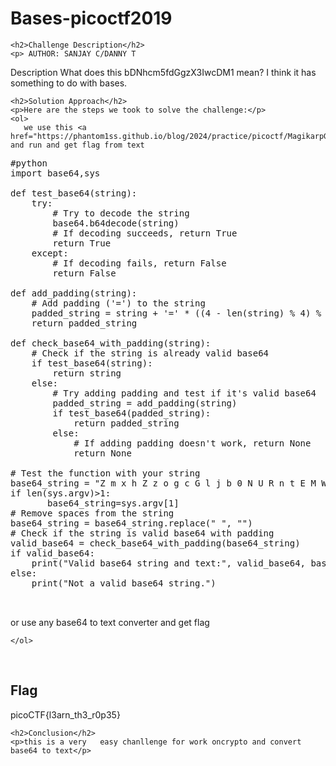 
<!DOCTYPE html>
<html>

<body>
    <h1>Bases-picoctf2019</h1>

    <h2>Challenge Description</h2>
    <p> AUTHOR: SANJAY C/DANNY T

Description
What does this bDNhcm5fdGgzX3IwcDM1 mean? I think it has something to do with bases.
 
</p>
 
    <h2>Solution Approach</h2>
    <p>Here are the steps we took to solve the challenge:</p>
    <ol>
       we use this <a href="https://phantom1ss.github.io/blog/2024/practice/picoctf/MagikarpGroundMission/writeup1.md>writeup</a>  and run and get flag from text
        
<pre>
#python
import base64,sys

def test_base64(string):
    try:
        # Try to decode the string
        base64.b64decode(string)
        # If decoding succeeds, return True
        return True
    except:
        # If decoding fails, return False
        return False

def add_padding(string):
    # Add padding ('=') to the string
    padded_string = string + '=' * ((4 - len(string) % 4) % 4)
    return padded_string

def check_base64_with_padding(string):
    # Check if the string is already valid base64
    if test_base64(string):
        return string
    else:
        # Try adding padding and test if it's valid base64
        padded_string = add_padding(string)
        if test_base64(padded_string):
            return padded_string
        else:
            # If adding padding doesn't work, return None
            return None

# Test the function with your string
base64_string = "Z m x h Z z o g c G l j b 0 N U R n t E M W R f d V 9 r b j B 3 X 3 B w d H N f c l 9 6 M X A 1 f Q"
if len(sys.argv)>1:
       base64_string=sys.argv[1]
# Remove spaces from the string
base64_string = base64_string.replace(" ", "")
# Check if the string is valid base64 with padding
valid_base64 = check_base64_with_padding(base64_string)
if valid_base64:
    print("Valid base64 string and text:", valid_base64, base64.b64decode(valid_base64))
else:
    print("Not a valid base64 string.")

 
</pre>
or use any base64 to text converter  and get flag
       
    
    </ol>
<br>
    <h2>Flag</h2>
    <p class="flag">picoCTF{l3arn_th3_r0p35}
</p>

    <h2>Conclusion</h2>
    <p>this is a very   easy chanllenge for work oncrypto and convert base64 to text</p>
</body>
</html>



